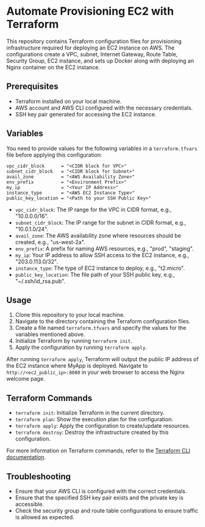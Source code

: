 # Automate Provisioning EC2 with Terraform

This repository contains Terraform configuration files for provisioning infrastructure required for deploying an EC2 instance on AWS. The configurations create a VPC, subnet, Internet Gateway, Route Table, Security Group, EC2 instance, and sets up Docker along with deploying an Nginx container on the EC2 instance.

## Prerequisites

- Terraform installed on your local machine.
- AWS account and AWS CLI configured with the necessary credentials.
- SSH key pair generated for accessing the EC2 instance.

## Variables

You need to provide values for the following variables in a `terraform.tfvars` file before applying this configuration:

```plaintext
vpc_cidr_block      = "<CIDR block for VPC>"
subnet_cidr_block   = "<CIDR block for Subnet>"
avail_zone          = "<AWS Availability Zone>"
env_prefix          = "<Environment Prefix>"
my_ip               = "<Your IP Address>"
instance_type       = "<AWS EC2 Instance Type>"
public_key_location = "<Path to your SSH Public Key>"
```

- `vpc_cidr_block`: The IP range for the VPC in CIDR format, e.g., "10.0.0.0/16".
- `subnet_cidr_block`: The IP range for the subnet in CIDR format, e.g., "10.0.1.0/24".
- `avail_zone`: The AWS availability zone where resources should be created, e.g., "us-west-2a".
- `env_prefix`: A prefix for naming AWS resources, e.g., "prod", "staging".
- `my_ip`: Your IP address to allow SSH access to the EC2 instance, e.g., "203.0.113.0/32".
- `instance_type`: The type of EC2 instance to deploy, e.g., "t2.micro".
- `public_key_location`: The file path of your SSH public key, e.g., "~/.ssh/id_rsa.pub".

## Usage

1. Clone this repository to your local machine.
2. Navigate to the directory containing the Terraform configuration files.
3. Create a file named `terraform.tfvars` and specify the values for the variables mentioned above.
4. Initialize Terraform by running `terraform init`.
5. Apply the configuration by running `terraform apply`.

After running `terraform apply`, Terraform will output the public IP address of the EC2 instance where MyApp is deployed. Navigate to `http://<ec2_public_ip>:8080` in your web browser to access the Nginx welcome page.

## Terraform Commands

- `terraform init`: Initialize Terraform in the current directory.
- `terraform plan`: Show the execution plan for the configuration.
- `terraform apply`: Apply the configuration to create/update resources.
- `terraform destroy`: Destroy the infrastructure created by this configuration.

For more information on Terraform commands, refer to the [Terraform CLI documentation](https://www.terraform.io/docs/cli/index.html).

## Troubleshooting

- Ensure that your AWS CLI is configured with the correct credentials.
- Ensure that the specified SSH key pair exists and the private key is accessible.
- Check the security group and route table configurations to ensure traffic is allowed as expected.